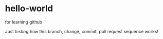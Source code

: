 # hello-world
for learning github

Just *testing* how this branch, change, commit, pull request sequence works!
